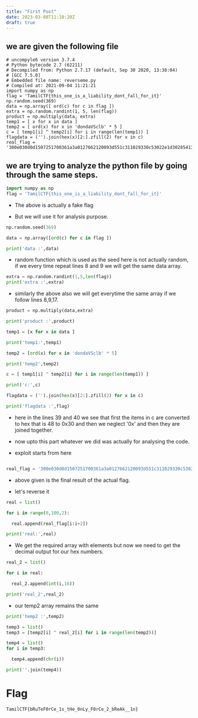 ```yaml
---
title: "First Post"
date: 2023-03-08T11:10:20Z
draft: true
---
```

## we are given the following file 
```
# uncompyle6 version 3.7.4
# Python bytecode 2.7 (62211)
# Decompiled from: Python 2.7.17 (default, Sep 30 2020, 13:38:04) 
# [GCC 7.5.0]
# Embedded file name: reverseme.py
# Compiled at: 2021-09-04 11:21:21
import numpy as np
flag = 'TamilCTF{this_one_is_a_liability_dont_fall_for_it}'
np.random.seed(369)
data = np.array([ ord(c) for c in flag ])
extra = np.random.randint(1, 5, len(flag))
product = np.multiply(data, extra)
temp1 = [ x for x in data ]
temp2 = [ ord(x) for x in 'dondaVSclb' * 5 ]
c = [ temp1[i] ^ temp2[i] for i in range(len(temp1)) ]
flagdata = ('').join(hex(x)[2:].zfill(2) for x in c)
real_flag = '300e030d0d1507251700361a3a0127662120093d551c311029330c53022e1d3028541315363c5e3d063d0b250a090c52021f'
```

## we are trying to analyze the python file by going through the same steps.

```py
import numpy as np
flag = 'TamilCTF{this_one_is_a_liability_dont_fall_for_it}'
```

- The above is actually a fake flag 

- But we will use it for analysis purpose.

```py
np.random.seed(369)

data = np.array([ord(c) for c in flag ])

print('data :',data)
```

- random function which is used as the seed here is not actually random, if we every time repeat lines 8 and 9 we will get the same data array.

```py
extra = np.random.randint(1,5,len(flag))
print('extra :',extra)
```

- similarly the above also we will get everytime the same array if we follow lines 8,9,17.


```py 
product = np.multiply(data,extra)

print('product :',product) 

temp1 = [x for x in data ]

print('temp1:',temp1)

temp2 = [ord(x) for x in 'dondaVSclb' * 5]

print('temp2',temp2)

c = [ temp1[i] ^ temp2[i] for i in range(len(temp1)) ]

print('c:',c)

flagdata = ('').join(hex(x)[2:].zfill(2) for x in c)

print('flagdata :',flag)

```

- here in the lines 39 and 40 we see that first the items in c are converted to hex that is 48 to 0x30 and then we neglect '0x' and then they are joined together. 

- now upto this part whatever we did was actually for analysing the code.

- exploit starts from here 

```py

real_flag = '300e030d0d1507251700361a3a0127662120093d551c311029330c53022e1d3028541315363c5e3d063d0b250a090c52021f'

```


- above given is the final result of the actual flag.

- let's reverse it

```py
real = list()

for i in range(0,100,2):

  real.append(real_flag[i:i+2]) 

print('real:',real)
```

- We get the required array with elements but now we need to get the decimal output for our hex numbers.

```py
real_2 = list()

for i in real:

  real_2.append(int(i,16)) 

print('real_2',real_2)
```
- our temp2 array remains the same 

```py
print('temp2 :',temp2)

temp3 = list()
temp3 = [temp2[i] ^ real_2[i] for i in range(len(temp2))]

temp4 = list()
for i in temp3:

  temp4.append(chr(i))

print(''.join(temp4))
```

# Flag

`TamilCTF{bRuTeF0rCe_1s_tHe_0nLy_F0rCe_2_bReAk__1n}`







